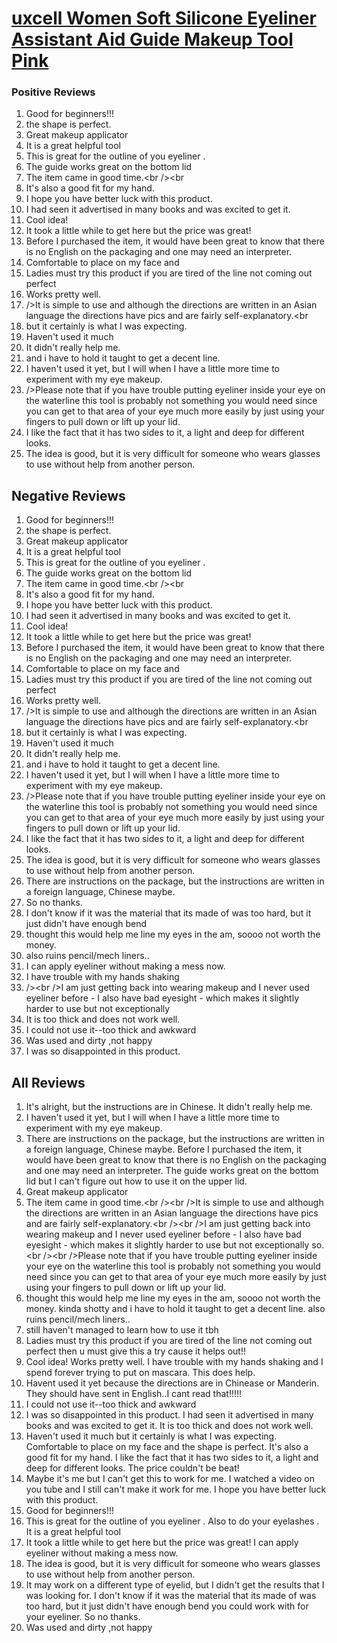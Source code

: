 # [uxcell Women Soft Silicone Eyeliner Assistant Aid Guide Makeup Tool Pink](https://products.checkmycream.com/products/uxcell-Women-Soft-Silicone-Eyeliner-Assistant-Aid-Guide-Makeup-Tool-Pink.html)

### Positive Reviews

<ol>
      <li>Good for beginners!!!</li>
      <li>the shape is perfect.  </li>
      <li>Great makeup applicator</li>
      <li>It is a great helpful tool</li>
      <li>This is great for the outline of you eyeliner .</li>
      <li>The guide works great on the bottom lid</li>
      <li>The item came in good time.&lt;br /&gt;&lt;br</li>
      <li>It&#x27;s also a good fit for my hand.  </li>
      <li>I hope you have better luck with this product.</li>
      <li>I had seen it advertised in many books and was excited to get it.</li>
      <li>Cool idea!</li>
      <li>It took a little while to get here but the price was great!</li>
      <li>Before I purchased the item, it would have been great to know that there is no English on the packaging and one may need an interpreter.</li>
      <li>Comfortable to place on my face and</li>
      <li>Ladies must try this product if you are tired of the line not coming out perfect</li>
      <li>Works pretty well.</li>
      <li>/&gt;It is simple to use and although the directions are written in an Asian language the directions have pics and are fairly self-explanatory.&lt;br</li>
      <li>but it certainly is what I was expecting.  </li>
      <li>Haven&#x27;t used it much</li>
      <li>It didn&#x27;t really help me.</li>
      <li>and i have to hold it taught to get a decent line.</li>
      <li>I haven&#x27;t used it yet, but I will when I have a little more time to experiment with my eye makeup.</li>
      <li>/&gt;Please note that if you have trouble putting eyeliner inside your eye on the waterline this tool is probably not something you would need since you can get to that area of your eye much more easily by just using your fingers to pull down or lift up your lid.</li>
      <li>I like the fact that it has two sides to it, a light and deep for different looks.  </li>
      <li>The idea is good, but it is very difficult for someone who wears glasses to use without help from another person.</li>
</ol>


<h2>Negative Reviews</h2>
<ol>
<li> Good for beginners!!!</li>
<li> the shape is perfect.  </li>
<li> Great makeup applicator</li>
<li> It is a great helpful tool</li>
<li> This is great for the outline of you eyeliner .</li>
<li> The guide works great on the bottom lid</li>
<li> The item came in good time.&lt;br /&gt;&lt;br</li>
<li> It&#x27;s also a good fit for my hand.  </li>
<li> I hope you have better luck with this product.</li>
<li> I had seen it advertised in many books and was excited to get it.</li>
<li> Cool idea!</li>
<li> It took a little while to get here but the price was great!</li>
<li> Before I purchased the item, it would have been great to know that there is no English on the packaging and one may need an interpreter.</li>
<li> Comfortable to place on my face and</li>
<li> Ladies must try this product if you are tired of the line not coming out perfect</li>
<li> Works pretty well.</li>
<li> /&gt;It is simple to use and although the directions are written in an Asian language the directions have pics and are fairly self-explanatory.&lt;br</li>
<li> but it certainly is what I was expecting.  </li>
<li> Haven&#x27;t used it much</li>
<li> It didn&#x27;t really help me.</li>
<li> and i have to hold it taught to get a decent line.</li>
<li> I haven&#x27;t used it yet, but I will when I have a little more time to experiment with my eye makeup.</li>
<li> /&gt;Please note that if you have trouble putting eyeliner inside your eye on the waterline this tool is probably not something you would need since you can get to that area of your eye much more easily by just using your fingers to pull down or lift up your lid.</li>
<li> I like the fact that it has two sides to it, a light and deep for different looks.  </li>
<li> The idea is good, but it is very difficult for someone who wears glasses to use without help from another person.</li>
<li> There are instructions on the package, but the instructions are written in a foreign language, Chinese maybe.</li>
<li> So no thanks.</li>
<li> I don&#x27;t know if it was the material that its made of was too hard, but it just didn&#x27;t have enough bend</li>
<li> thought this would help me line my eyes in the am, soooo not worth the money.</li>
<li> also ruins pencil/mech liners..</li>
<li> I can apply eyeliner without making a mess now.</li>
<li> I have trouble with my hands shaking</li>
<li> /&gt;&lt;br /&gt;I am just getting back into wearing makeup and I never used eyeliner before - I also have bad eyesight - which makes it slightly harder to use but not exceptionally</li>
<li> It is too thick and does not work well.</li>
<li> I could not use it--too thick and awkward</li>
<li> Was used and dirty ,not happy</li>
<li> I was so disappointed in this product.</li>
</ol>

<h2>All Reviews</h2>

<ol>
    <li> It&#x27;s alright, but the instructions are in Chinese. It didn&#x27;t really help me.</li>
    <li> I haven&#x27;t used it yet, but I will when I have a little more time to experiment with my eye makeup.</li>
    <li> There are instructions on the package, but the instructions are written in a foreign language, Chinese maybe. Before I purchased the item, it would have been great to know that there is no English on the packaging and one may need an interpreter. The guide works great on the bottom lid but I can&#x27;t figure out how to use it on the upper lid.</li>
    <li> Great makeup applicator</li>
    <li> The item came in good time.&lt;br /&gt;&lt;br /&gt;It is simple to use and although the directions are written in an Asian language the directions have pics and are fairly self-explanatory.&lt;br /&gt;&lt;br /&gt;I am just getting back into wearing makeup and I never used eyeliner before - I also have bad eyesight - which makes it slightly harder to use but not exceptionally so.&lt;br /&gt;&lt;br /&gt;Please note that if you have trouble putting eyeliner inside your eye on the waterline this tool is probably not something you would need since you can get to that area of your eye much more easily by just using your fingers to pull down or lift up your lid.</li>
    <li> thought this would help me line my eyes in the am, soooo not worth the money. kinda shotty and i have to hold it taught to get a decent line. also ruins pencil/mech liners..</li>
    <li> still haven&#x27;t managed to learn how to use it tbh</li>
    <li> Ladies must try this product if you are tired of the line not coming out perfect then u must give this a try cause it helps out!!</li>
    <li> Cool idea! Works pretty well. I have trouble with my hands shaking and I spend forever trying to put on mascara. This does help.</li>
    <li> Havent used it yet because the directions are in Chinease or Manderin. They should have sent in English..I cant read that!!!!!</li>
    <li> I could not use it--too thick and awkward</li>
    <li> I was so disappointed in this product. I had seen it advertised in many books and was excited to get it. It is too thick and does not work well.</li>
    <li> Haven&#x27;t used it much but it certainly is what I was expecting.  Comfortable to place on my face and the shape is perfect.  It&#x27;s also a good fit for my hand.  I like the fact that it has two sides to it, a light and deep for different looks.  The price couldn&#x27;t be beat!</li>
    <li> Maybe it&#x27;s me but I can&#x27;t get this to work for me.  I watched a video on you tube and I still can&#x27;t  make it work for me.  I hope you have better luck with this product.</li>
    <li> Good for beginners!!!</li>
    <li> This is great for the outline of you eyeliner . Also to do your eyelashes . It is a great helpful tool</li>
    <li> It took a little while to get here but the price was great! I can apply eyeliner without making a mess now.</li>
    <li> The idea is good, but it is very difficult for someone who wears glasses to use without help from another person.</li>
    <li> It may work on a different type of eyelid, but I didn&#x27;t get the results that I was looking for. I don&#x27;t know if it was the material that its made of was too hard, but it just didn&#x27;t have enough bend you could work with for your eyeliner. So no thanks.</li>
    <li> Was used and dirty ,not happy</li>
</ol>




